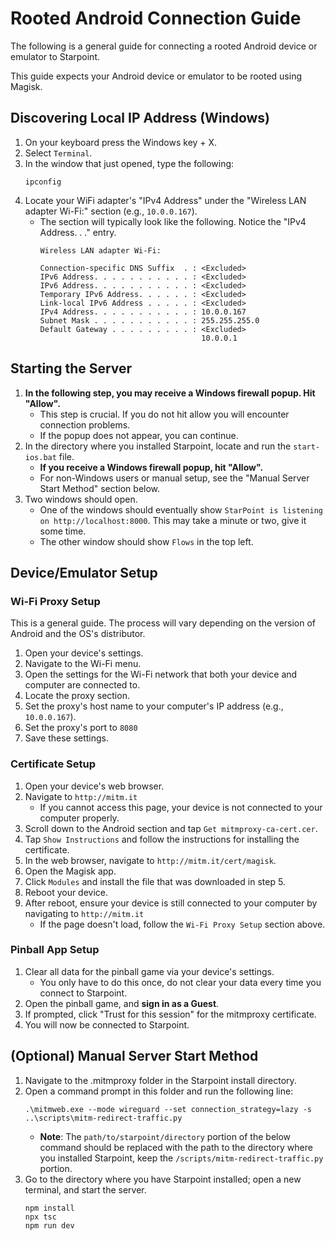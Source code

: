 # Rooted Android Connection Guide
The following is a general guide for connecting a rooted Android device or emulator to Starpoint.

This guide expects your Android device or emulator to be rooted using Magisk.

## Discovering Local IP Address (Windows)
1. On your keyboard press the Windows key + X.
2. Select ``Terminal``.
2. In the window that just opened, type the following:
   ```
   ipconfig
   ```
3. Locate your WiFi adapter's "IPv4 Address" under the "Wireless LAN adapter Wi-Fi:" section (e.g., `10.0.0.167`).
   - The section will typically look like the following. Notice the "IPv4 Address. . ." entry.
     ```
     Wireless LAN adapter Wi-Fi:
    
     Connection-specific DNS Suffix  . : <Excluded>
     IPv6 Address. . . . . . . . . . . : <Excluded>
     IPv6 Address. . . . . . . . . . . : <Excluded>
     Temporary IPv6 Address. . . . . . : <Excluded>
     Link-local IPv6 Address . . . . . : <Excluded>
     IPv4 Address. . . . . . . . . . . : 10.0.0.167
     Subnet Mask . . . . . . . . . . . : 255.255.255.0
     Default Gateway . . . . . . . . . : <Excluded>
                                         10.0.0.1
     ```

## Starting the Server
1. **In the following step, you may receive a Windows firewall popup. Hit "Allow".**
   - This step is crucial. If you do not hit allow you will encounter connection problems.
   - If the popup does not appear, you can continue.
2. In the directory where you installed Starpoint, locate and run the ``start-ios.bat`` file.
   - **If you receive a Windows firewall popup, hit "Allow".**
   - For non-Windows users or manual setup, see the "Manual Server Start Method" section below.
3. Two windows should open.
   - One of the windows should eventually show ``StarPoint is listening on http://localhost:8000``. This may take a minute or two, give it some time.
   - The other window should show ``Flows`` in the top left.

## Device/Emulator Setup

### Wi-Fi Proxy Setup
This is a general guide. The process will vary depending on the version of Android and the OS's distributor.

1. Open your device's settings.
2. Navigate to the Wi-Fi menu.
3. Open the settings for the Wi-Fi network that both your device and computer are connected to.
4. Locate the proxy section.
5. Set the proxy's host name to your computer's IP address (e.g., ``10.0.0.167``).
6. Set the proxy's port to ``8080``
7. Save these settings.

### Certificate Setup
1. Open your device's web browser.
2. Navigate to ``http://mitm.it``
   - If you cannot access this page, your device is not connected to your computer properly.
3. Scroll down to the Android section and tap ``Get mitmproxy-ca-cert.cer``.
4. Tap ``Show Instructions`` and follow the instructions for installing the certificate.
5. In the web browser, navigate to ``http://mitm.it/cert/magisk``.
6. Open the Magisk app.
7. Click ``Modules`` and install the file that was downloaded in step 5.
8. Reboot your device.
9. After reboot, ensure your device is still connected to your computer by navigating to ``http://mitm.it``
   - If the page doesn't load, follow the ``Wi-Fi Proxy Setup`` section above.

### Pinball App Setup
1. Clear all data for the pinball game via your device's settings.
   - You only have to do this once, do not clear your data every time you connect to Starpoint.
2. Open the pinball game, and **sign in as a Guest**.
3. If prompted, click "Trust for this session" for the mitmproxy certificate.
4. You will now be connected to Starpoint.

## (Optional) Manual Server Start Method
1. Navigate to the .mitmproxy folder in the Starpoint install directory.
2. Open a command prompt in this folder and run the following line:
   ```
   .\mitmweb.exe --mode wireguard --set connection_strategy=lazy -s ..\scripts\mitm-redirect-traffic.py
   ```
   - **Note**: The ``path/to/starpoint/directory`` portion of the below command should be replaced with the path to the directory where you installed Starpoint, keep the ``/scripts/mitm-redirect-traffic.py`` portion.
3. Go to the directory where you have Starpoint installed; open a new terminal, and start the server.
   ```
   npm install
   npx tsc
   npm run dev
   ```